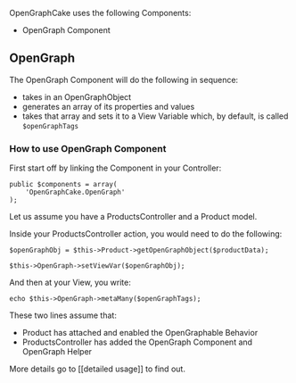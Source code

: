 OpenGraphCake uses the following Components:

* OpenGraph Component

## OpenGraph

The OpenGraph Component will do the following in sequence:

* takes in an OpenGraphObject
* generates an array of its properties and values
* takes that array and sets it to a View Variable which, by default, is called `$openGraphTags`

### How to use OpenGraph Component
First start off by linking the Component in your Controller:

	public $components = array(
		'OpenGraphCake.OpenGraph'
	);

Let us assume you have a ProductsController and a Product model.

Inside your ProductsController action, you would need to do the following:

	$openGraphObj = $this->Product->getOpenGraphObject($productData);

	$this->OpenGraph->setViewVar($openGraphObj);

And then at your View, you write:

	echo $this->OpenGraph->metaMany($openGraphTags);

These two lines assume that:

* Product has attached and enabled the OpenGraphable Behavior
* ProductsController has added the OpenGraph Component and OpenGraph Helper

More details go to [[detailed usage]] to find out.